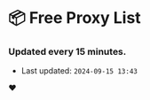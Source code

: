 # :package: Free Proxy List
### Updated every 15 minutes.

- Last updated: `2024-09-15 13:43`

:heart:
